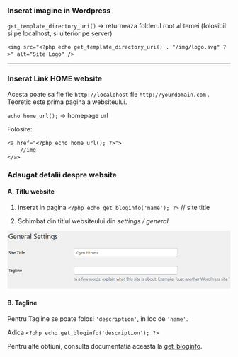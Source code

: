 ### Inserat imagine in Wordpress

`get_template_directory_uri()` -> returneaza folderul root al temei (folosibil si pe localhost, si ulterior pe server)

```
<img src="<?php echo get_template_directory_uri() . "/img/logo.svg" ?>" alt="Site Logo" />
```

---

### Inserat Link HOME website

Acesta poate sa fie fie `http://localohost` fie `http://yourdomain.com` . Teoretic este prima pagina a websiteului.

`echo home_url();` -> homepage url


Folosire:

```
<a href="<?php echo home_url(); ?>">
    //img
</a>
```

### Adaugat detalii despre website

#### A. Titlu website

1. inserat in pagina `<?php echo get_bloginfo('name'); ?>`   // site title

2. Schimbat din titlul websiteului din *settings / general*

![general - settings](../__img/general_settings.png)

#### B. Tagline
Pentru Tagline se poate folosi `'description'`, in loc de `'name'`.

Adica `<?php echo get_bloginfo('description'); ?>`


Pentru alte obtiuni, consulta documentatia aceasta la [get_bloginfo](https://developer.wordpress.org/reference/functions/get_bloginfo/).
